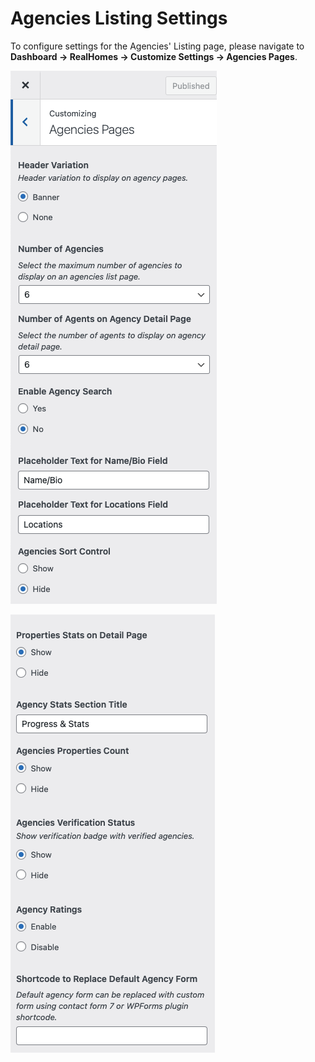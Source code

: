 # Agencies Listing Settings

To configure settings for the Agencies' Listing page, please navigate to **Dashboard → RealHomes → Customize Settings → Agencies Pages**.

![Agencies Listing Settings](images/agency/agencies-listing-settings-one.png)

![Agencies Listing Settings](images/agency/agencies-listing-settings-two.png)

